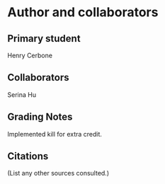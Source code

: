 Author and collaborators
========================

Primary student
---------------
Henry Cerbone


Collaborators
-------------
Serina Hu

Grading Notes
-------------
Implemented kill for extra credit.

Citations
---------
(List any other sources consulted.)
